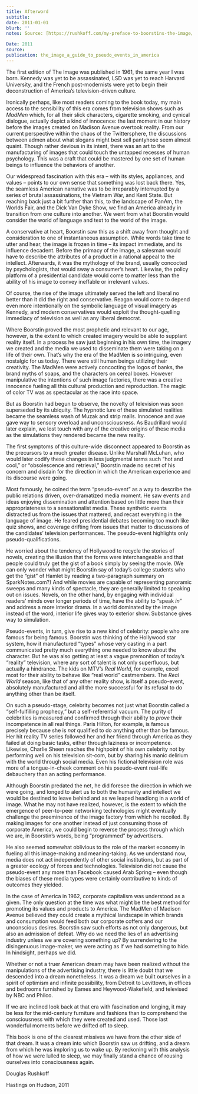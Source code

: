 ```yaml
---
title: Afterword
subtitle: 
date: 2011-01-01
blurb: ''
notes: Source: [https://rushkoff.com/my-preface-to-boorstins-the-image/](https://rushkoff.com/my-preface-to-boorstins-the-image/ https://rushkoff.com/my-preface-to-boorstins-the-image/)

Date: 2011
source: 
publication: the_image_a_guide_to_pseudo_events_in_america
---
```


The first edition of The Image was published in 1961, the same year I was born. Kennedy was yet to be assassinated, LSD was yet to reach Harvard University, and the French post-modernists were yet to begin their deconstruction of America’s television-driven culture.

Ironically perhaps, like most readers coming to the book today, my main access to the sensibility of this era comes from television shows such as _MadMen_ which, for all their slick characters, cigarette smoking, and cynical dialogue, actually depict a kind of innocence: the last moment in our history before the images created on Madison Avenue overtook reality. From our current perspective within the chaos of the Twittersphere, the discussions between admen about what slogans might best sell pantyhose seem almost quaint. Though rather devious in its intent, there was an art to the manufacturing of images that could touch the untapped recesses of human psychology. This was a craft that could be mastered by one set of human beings to influence the behaviors of another.

Our widespread fascination with this era – with its styles, appliances, and values – points to our own sense that something was lost back there. Yes, the seamless American narrative was to be irreparably interrupted by a series of brutal assassinations, the Vietnam War, and Kent State. But reaching back just a bit further than this, to the landscape of PanAm, the Worlds Fair, and the Dick Van Dyke Show, we find an America already in transition from one culture into another. We went from what Boorstin would consider the world of language and text to the world of the image.

A conservative at heart, Boorstin saw this as a shift away from thought and consideration to one of instantaneous assumption. While words take time to utter and hear, the image is frozen in time – its impact immediate, and its influence decadent. Before the primacy of the image, a salesman would have to describe the attributes of a product in a rational appeal to the intellect. Afterwards, it was the mythology of the brand, usually concocted by psychologists, that would sway a consumer’s heart. Likewise, the policy platform of a presidential candidate would come to matter less than the ability of his image to convey ineffable or irrelevant values.

Of course, the rise of the image ultimately served the left and liberal no better than it did the right and conservative. Reagan would come to depend even more intentionally on the symbolic language of visual imagery as Kennedy, and modern conservatives would exploit the thought-quelling immediacy of television as well as any liberal democrat.

Where Boorstin proved the most prophetic and relevant to our age, however, is the extent to which created imagery would be able to supplant reality itself. In a process he saw just beginning in his own time, the imagery we created and the media we used to disseminate them were taking on a life of their own. That’s why the era of the MadMen is so intriguing, even nostalgic for us today. There were still human beings utilizing their creativity. The MadMen were actively concocting the logos of banks, the brand myths of soaps, and the characters on cereal boxes. However manipulative the intentions of such image factories, there was a creative innocence fueling all this cultural production and reproduction. The magic of color TV was as spectacular as the race into space.

But as Boorstin had begun to observe, the novelty of television was soon superseded by its ubiquity. The hypnotic lure of these simulated realities became the seamless wash of Muzak and strip malls. Innocence and awe gave way to sensory overload and unconsciousness. As Baudrillard would later explain, we lost touch with any of the creative origins of these media as the simulations they rendered became the new reality.

The first symptoms of this culture-wide disconnect appeared to Boorstin as the precursors to a much greater disease. Unlike Marshall McLuhan, who would later codify these changes in less judgmental terms such “hot and cool,” or “obsolescence and retrieval,” Boorstin made no secret of his concern and disdain for the direction in which the American experience and its discourse were going.

Most famously, he coined the term “pseudo-event” as a way to describe the public relations driven, over-dramatized media moment. He saw events and ideas enjoying dissemination and attention based on little more than their appropriateness to a sensationalist media. These synthetic events distracted us from the issues that mattered, and recast everything in the language of image. He feared presidential debates becoming too much like quiz shows, and coverage drifting from issues that matter to discussions of the candidates’ television performances. The pseudo-event highlights only pseudo-qualifications.

He worried about the tendency of Hollywood to recycle the stories of novels, creating the illusion that the forms were interchangeable and that people could truly get the gist of a book simply by seeing the movie. (We can only wonder what might Boorstin say of today’s college students who get the “gist” of Hamlet by reading a two-paragraph summary on SparkNotes.com?) And while movies are capable of representing panoramic sweeps and many kinds of spectacle, they are generally limited to speaking out on issues. Novels, on the other hand, by engaging with individual readers’ minds over longer periods of time, have the ability to “speak _in_” and address a more interior drama. In a world dominated by the image instead of the word, interior life gives way to exterior show. Substance gives way to simulation.

Pseudo-events, in turn, give rise to a new kind of celebrity: people who are famous for being famous. Boorstin was thinking of the Hollywood star system, how it manufactured “types” whose very casting in a part communicated pretty much everything one needed to know about the character. But he was also getting at least a vague premonition of today’s “reality” television, where any sort of talent is not only superfluous, but actually a hindrance. The kids on MTV’s _Real World_, for example, excel most for their ability to behave like “real world” castmembers. The _Real World_ season, like that of any other reality show, is itself a pseudo-event, absolutely manufactured and all the more successful for its refusal to do anything other than be itself.

On such a pseudo-stage, celebrity becomes not just what Boorstin called a “self-fulfilling prophecy,” but a self-referential vacuum. The purity of celebrities is measured and confirmed through their ability to _prove_ their incompetence in all real things. Paris Hilton, for example, is famous precisely because she is _not_ qualified to do anything other than be famous. Her hit reality TV series followed her and her friend through America as they failed at doing basic tasks, either through laziness or incompetence. Likewise, Charlie Sheen reaches the highpoint of his own celebrity not by performing well on his television sit-com, but by sharing his manic delirium with the world through social media. Even his fictional television role was more of a tongue-in-cheek comment on his pseudo-event real-life debauchery than an acting performance.

Although Boorstin predated the net, he did foresee the direction in which we were going, and longed to alert us to both the humanity and intellect we would be destined to leave behind and as we leaped headlong in a world of image. What he may not have realized, however, is the extent to which the emergence of peer-to-peer networking technologies might eventually challenge the preeminence of the image factory from which he recoiled. By making images for one another instead of just consuming those of corporate America, we could begin to reverse the process through which we are, in Boorstin’s words, being “programmed” by advertisers.

He also seemed somewhat oblivious to the role of the market economy in fueling all this image-making and meaning-taking. As we understand now, media does not act independently of other social institutions, but as part of a greater ecology of forces and technologies. Television did not cause the pseudo-event any more than Facebook caused Arab Spring – even though the biases of these media types were certainly contributive to kinds of outcomes they yielded.

In the case of America in 1962, corporate capitalism was understood as a given. The only question at the time was what might be the best method for promoting its values and products to America. The MadMen of Madison Avenue believed they could create a mythical landscape in which brands and consumption would feed both our corporate coffers and our unconscious desires. Boorstin saw such efforts as not only dangerous, but also an admission of defeat. Why do we need the lies of an advertising industry unless we are covering something up? By surrendering to the disingenuous image-maker, we were acting as if we had something to hide. In hindsight, perhaps we did.

Whether or not a truer American dream may have been realized without the manipulations of the advertising industry, there is little doubt that we descended into a dream nonetheless. It was a dream we built ourselves in a spirit of optimism and infinite possibility, from Detroit to Levittown, in offices and bedrooms furnished by Eames and Heywood-Wakefield, and televised by NBC and Philco.

If we are inclined look back at that era with fascination and longing, it may be less for the mid-century furniture and fashions than to comprehend the consciousness with which they were created and used. Those last wonderful moments before we drifted off to sleep.

This book is one of the clearest missives we have from the other side of that dream. It was a dream into which Boorstin saw us drifting, and a dream from which he was imploring us to wake up. By reckoning with this analysis of how we were lulled to sleep, we may finally stand a chance of rousing ourselves into consciousness again.

Douglas Rushkoff

Hastings on Hudson, 2011
